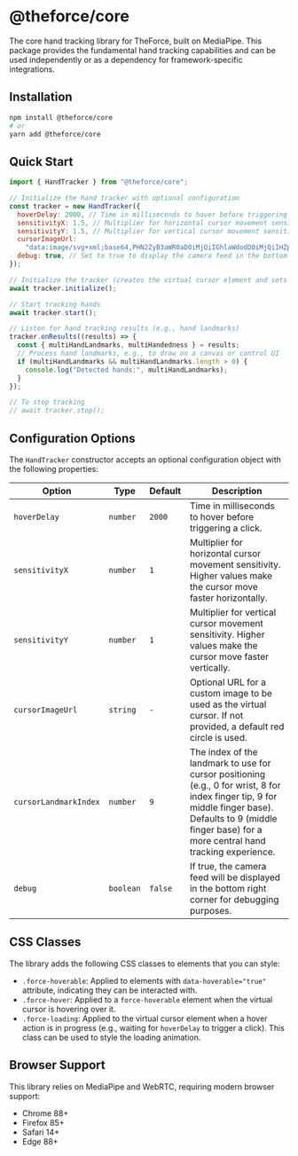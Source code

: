 # @theforce/core

The core hand tracking library for TheForce, built on MediaPipe. This package provides the fundamental hand tracking capabilities and can be used independently or as a dependency for framework-specific integrations.

## Installation

```bash
npm install @theforce/core
# or
yarn add @theforce/core
```

## Quick Start

```javascript
import { HandTracker } from "@theforce/core";

// Initialize the hand tracker with optional configuration
const tracker = new HandTracker({
  hoverDelay: 2000, // Time in milliseconds to hover before triggering a click (default: 2000ms)
  sensitivityX: 1.5, // Multiplier for horizontal cursor movement sensitivity (default: 1)
  sensitivityY: 1.5, // Multiplier for vertical cursor movement sensitivity (default: 1)
  cursorImageUrl:
    "data:image/svg+xml;base64,PHN2ZyB3aWR0aD0iMjQiIGhlaWdodD0iMjQiIHZpZXdCb3g9IjAgMCAyNCAyNCIgZmlsbD0ibm9uZSIgeG1sbnM9Imh0dHA6Ly93d3cudzMub3JnLzIwMDAvc3ZnIj4KPHBhdGggZD0iTTcgMkwxNyAxMkw3IDIyVjJaIiBmaWxsPSIjNGNhZjUwIi8+Cjwvc3ZnPgo=", // Optional: URL for a custom cursor image
  debug: true, // Set to true to display the camera feed in the bottom right corner for debugging
});

// Initialize the tracker (creates the virtual cursor element and sets up camera)
await tracker.initialize();

// Start tracking hands
await tracker.start();

// Listen for hand tracking results (e.g., hand landmarks)
tracker.onResults((results) => {
  const { multiHandLandmarks, multiHandedness } = results;
  // Process hand landmarks, e.g., to draw on a canvas or control UI
  if (multiHandLandmarks && multiHandLandmarks.length > 0) {
    console.log("Detected hands:", multiHandLandmarks);
  }
});

// To stop tracking
// await tracker.stop();
```

## Configuration Options

The `HandTracker` constructor accepts an optional configuration object with the following properties:

| Option                | Type      | Default | Description                                                                                                                                                                                                    |
| --------------------- | --------- | ------- | -------------------------------------------------------------------------------------------------------------------------------------------------------------------------------------------------------------- |
| `hoverDelay`          | `number`  | `2000`  | Time in milliseconds to hover before triggering a click.                                                                                                                                                       |
| `sensitivityX`        | `number`  | `1`     | Multiplier for horizontal cursor movement sensitivity. Higher values make the cursor move faster horizontally.                                                                                                 |
| `sensitivityY`        | `number`  | `1`     | Multiplier for vertical cursor movement sensitivity. Higher values make the cursor move faster vertically.                                                                                                     |
| `cursorImageUrl`      | `string`  | `-`     | Optional URL for a custom image to be used as the virtual cursor. If not provided, a default red circle is used.                                                                                               |
| `cursorLandmarkIndex` | `number`  | `9`     | The index of the landmark to use for cursor positioning (e.g., 0 for wrist, 8 for index finger tip, 9 for middle finger base). Defaults to 9 (middle finger base) for a more central hand tracking experience. |
| `debug`               | `boolean` | `false` | If true, the camera feed will be displayed in the bottom right corner for debugging purposes.                                                                                                                  |

## CSS Classes

The library adds the following CSS classes to elements that you can style:

- `.force-hoverable`: Applied to elements with `data-hoverable="true"` attribute, indicating they can be interacted with.
- `.force-hover`: Applied to a `force-hoverable` element when the virtual cursor is hovering over it.
- `.force-loading`: Applied to the virtual cursor element when a hover action is in progress (e.g., waiting for `hoverDelay` to trigger a click). This class can be used to style the loading animation.

## Browser Support

This library relies on MediaPipe and WebRTC, requiring modern browser support:

- Chrome 88+
- Firefox 85+
- Safari 14+
- Edge 88+
